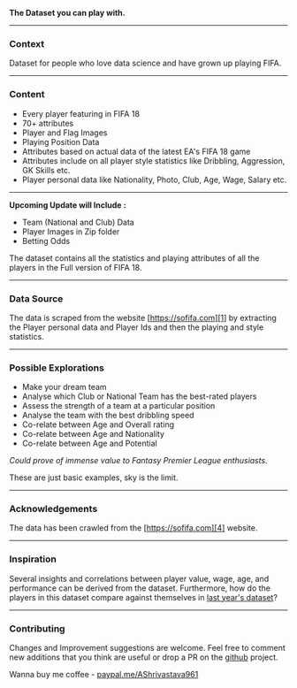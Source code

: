 **The Dataset you can play with.** 


----------


### Context

Dataset for people who love data science and have grown up playing FIFA.


----------


### Content

 - Every player featuring in FIFA 18
 - 70+ attributes 
 - Player and Flag Images
 - Playing Position Data
 - Attributes based on actual data of the latest  EA's FIFA 18 game
 - Attributes include on all player style statistics like Dribbling, Aggression, GK Skills etc.
 - Player personal data like Nationality, Photo, Club, Age, Wage, Salary etc.

----------


**Upcoming Update will Include :**

 - Team (National and Club) Data
 - Player Images in Zip folder
 - Betting Odds

The dataset contains all the statistics and playing attributes of all the players in the Full version of FIFA 18.


----------


### Data Source

The data is scraped from the website [https://sofifa.com][1] by extracting the Player personal data and Player Ids and then the playing and style statistics.

----------

### Possible Explorations

 - Make your dream team
 - Analyse which Club or National Team has the best-rated players
 - Assess the strength of a team at a particular position
 - Analyse the team with the best dribbling speed
 - Co-relate between Age and Overall rating
 - Co-relate between Age and Nationality 
 - Co-relate between Age and Potential 

*Could prove of immense value to Fantasy Premier League enthusiasts.*

These are just basic examples, sky is the limit. 


----------


### Acknowledgements

The data has been crawled from the [https://sofifa.com][4] website.


----------


### Inspiration

Several insights and correlations between player value, wage, age, and performance can be derived from the dataset. Furthermore, how do the players in this dataset compare against themselves in [last year's dataset](https://www.kaggle.com/artimous/complete-fifa-2017-player-dataset-global/data)?


----------

### Contributing

Changes and Improvement suggestions are welcome. Feel free to comment new additions that you think are useful or drop a PR on the [github][5] project.

Wanna buy me coffee - [paypal.me/AShrivastava961][6]

  [1]: https://sofifa.com
  [2]: https://wallpapershome.com/images/wallpapers/fifa-18-5120x2880-4k-screenshot-poster-e3-2017-13691.jpg
  [3]: https://github.com/amanthedorkknight/fifa18-all-player-statistics
  [4]: https://sofifa.com
  [5]: https://github.com/amanthedorkknight/fifa18-all-player-statistics
  [6]: https://www.paypal.me/AShrivastava961
